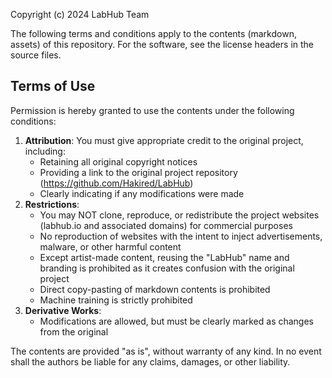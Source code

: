 Copyright (c) 2024 LabHub Team

The following terms and conditions apply to the contents (markdown, assets) of this repository. For the software, see the license headers in the source files.

## Terms of Use

Permission is hereby granted to use the contents under the following conditions:

1. **Attribution**: You must give appropriate credit to the original project, including:
   - Retaining all original copyright notices
   - Providing a link to the original project repository (https://github.com/Hakired/LabHub)
   - Clearly indicating if any modifications were made
2. **Restrictions**:
   - You may NOT clone, reproduce, or redistribute the project websites (labhub.io and associated domains) for commercial purposes
   - No reproduction of websites with the intent to inject advertisements, malware, or other harmful content
   - Except artist-made content, reusing the "LabHub" name and branding is prohibited as it creates confusion with the original project
   - Direct copy-pasting of markdown contents is prohibited
   - Machine training is strictly prohibited
3. **Derivative Works**:
   - Modifications are allowed, but must be clearly marked as changes from the original

The contents are provided "as is", without warranty of any kind. In no event shall the authors be liable for any claims, damages, or other liability.
